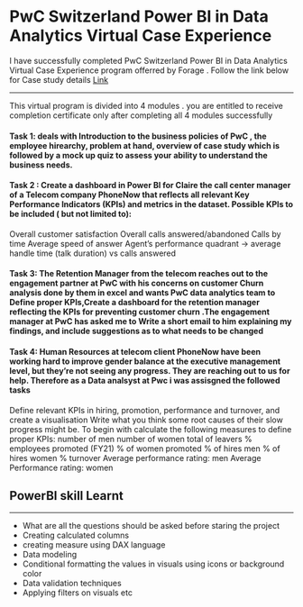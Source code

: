 # PwC Switzerland Power BI in Data Analytics Virtual Case Experience

I have successfully completed PwC Switzerland Power BI in Data Analytics Virtual Case Experience program offerred by Forage . Follow the link below for Case study details 
[Link](https://www.theforage.com/virtual-internships/a87GpgE6tiku7q3gu?ref=dt7P3337ZJZQW25rS)


-----------------------------------------------------------------------------------------------------------------------------------------------------------------------

This virtual program is divided into 4 modules . you are entitled to receive completion certificate only after completing all 4 modules successfully 

#### Task 1: deals with Introduction to the business policies of PwC , the employee hirearchy, problem at hand, overview of case study which is followed by a mock up quiz to assess your ability to understand the business needs. 

#### Task 2 :  Create a dashboard in Power BI for Claire the call center manager of a Telecom company PhoneNow that reflects all relevant Key Performance Indicators (KPIs) and metrics in the dataset.  Possible KPIs to be included ( but not limited to):

Overall customer satisfaction
Overall calls answered/abandoned
Calls by time
Average speed of answer
Agent’s performance quadrant -> average handle time (talk duration) vs calls answered

#### Task 3: The Retention Manager from the telecom reaches out to the engagement partner at PwC with his concerns on customer Churn analysis done by them in excel and wants PwC data analytics team to Define proper KPIs,Create a dashboard for the retention manager reflecting the KPIs for preventing customer churn .The engagement manager at PwC has asked me to Write a short email to him explaining my findings, and include suggestions as to what needs to be changed

#### Task 4: Human Resources at  telecom client PhoneNow have been working hard to improve gender balance at the executive management level, but they’re not seeing any progress. They are  reaching out to us for help. Therefore as a Data analsyst at Pwc i was assisgned the followed tasks 

Define relevant KPIs in hiring, promotion, performance and turnover, and create a visualisation
Write what you think some root causes of their slow progress might be. 
To begin with calculate the following measures to define proper KPIs:
number of men
number  of women
total of leavers
% employees promoted (FY21)
% of women promoted
% of hires men
% of hires women
% turnover 
Average performance rating: men
Average Performance rating: women

## PowerBI skill Learnt
-----------------------------------------------------------------------------------------------------------------------------------------------------------------------
* What are all the questions should be asked before staring the project
* Creating calculated columns
* creating measure using DAX language
* Data modeling
* Conditional formatting the values in visuals using icons or background color
* Data validation techniques
* Applying filters on visuals etc

